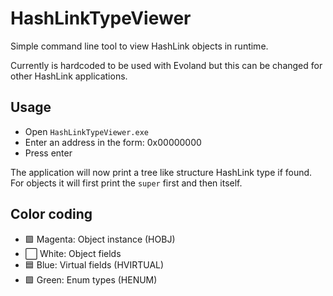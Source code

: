 # HashLinkTypeViewer

Simple command line tool to view HashLink objects in runtime.

Currently is hardcoded to be used with Evoland
but this can be changed for other HashLink applications. 

## Usage
- Open `HashLinkTypeViewer.exe`
- Enter an address in the form: 0x00000000
- Press enter

The application will now print a tree like structure HashLink type if found.
For objects it will first print the `super` first and then itself.

## Color coding
- 🟪 Magenta: Object instance (HOBJ)
- ⬜ White: Object fields
- 🟦 Blue: Virtual fields (HVIRTUAL)
- 🟩 Green: Enum types (HENUM)